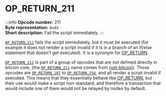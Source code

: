 # OP_RETURN_211
:::info
**Opcode number:** 211  
**Byte representation:** `0xd3`  
**Short description:** Fail the script immediately.
:::

[`OP_RETURN_211`](./OP_RETURN_211.md) fails the script immediately, but it must be executed (for example it does not render a script invalid if it is in a branch of an if/else statement that doesn't get executed). It is a synonym for [OP_RETURN](./OP_RETURN.md).

[`OP_RETURN_211`](./OP_RETURN_211.md) is part of a group of opcodes that are not defined directly in bitcoin core, (the [`OP_RETURN_211`](./OP_RETURN_211.md) name comes from [rust-bitcoin](https://docs.rs/bitcoin/latest/src/bitcoin/blockdata/opcodes.rs.html)). Those opcodes are [`OP_RETURN_187`](./OP_RETURN_187.md) to [`OP_RETURN_254`](./OP_RETURN_254.md), and all render a script invalid if executed. This means that they essentially behave like [OP_RETURN](./OP_RETURN.md), but their use would make a script non-standard, and therefore a transaction that would include one of them would not be relayed by nodes by default.
